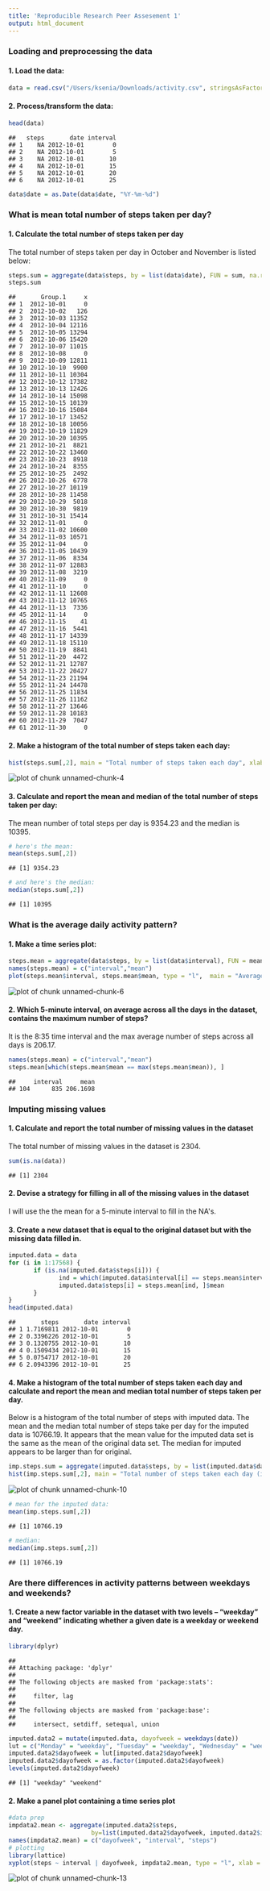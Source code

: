 ```yaml
---
title: 'Reproducible Research Peer Assesement 1'
output: html_document
---
```


### Loading and preprocessing the data
#### 1. Load the data:

```r
data = read.csv("/Users/ksenia/Downloads/activity.csv", stringsAsFactors=FALSE)
```
#### 2. Process/transform the data:

```r
head(data)
```

```
##   steps       date interval
## 1    NA 2012-10-01        0
## 2    NA 2012-10-01        5
## 3    NA 2012-10-01       10
## 4    NA 2012-10-01       15
## 5    NA 2012-10-01       20
## 6    NA 2012-10-01       25
```

```r
data$date = as.Date(data$date, "%Y-%m-%d")
```

### What is mean total number of steps taken per day?
#### 1. Calculate the total number of steps taken per day
The total number of steps taken per day in October and November is listed below:

```r
steps.sum = aggregate(data$steps, by = list(data$date), FUN = sum, na.rm = TRUE)
steps.sum 
```

```
##       Group.1     x
## 1  2012-10-01     0
## 2  2012-10-02   126
## 3  2012-10-03 11352
## 4  2012-10-04 12116
## 5  2012-10-05 13294
## 6  2012-10-06 15420
## 7  2012-10-07 11015
## 8  2012-10-08     0
## 9  2012-10-09 12811
## 10 2012-10-10  9900
## 11 2012-10-11 10304
## 12 2012-10-12 17382
## 13 2012-10-13 12426
## 14 2012-10-14 15098
## 15 2012-10-15 10139
## 16 2012-10-16 15084
## 17 2012-10-17 13452
## 18 2012-10-18 10056
## 19 2012-10-19 11829
## 20 2012-10-20 10395
## 21 2012-10-21  8821
## 22 2012-10-22 13460
## 23 2012-10-23  8918
## 24 2012-10-24  8355
## 25 2012-10-25  2492
## 26 2012-10-26  6778
## 27 2012-10-27 10119
## 28 2012-10-28 11458
## 29 2012-10-29  5018
## 30 2012-10-30  9819
## 31 2012-10-31 15414
## 32 2012-11-01     0
## 33 2012-11-02 10600
## 34 2012-11-03 10571
## 35 2012-11-04     0
## 36 2012-11-05 10439
## 37 2012-11-06  8334
## 38 2012-11-07 12883
## 39 2012-11-08  3219
## 40 2012-11-09     0
## 41 2012-11-10     0
## 42 2012-11-11 12608
## 43 2012-11-12 10765
## 44 2012-11-13  7336
## 45 2012-11-14     0
## 46 2012-11-15    41
## 47 2012-11-16  5441
## 48 2012-11-17 14339
## 49 2012-11-18 15110
## 50 2012-11-19  8841
## 51 2012-11-20  4472
## 52 2012-11-21 12787
## 53 2012-11-22 20427
## 54 2012-11-23 21194
## 55 2012-11-24 14478
## 56 2012-11-25 11834
## 57 2012-11-26 11162
## 58 2012-11-27 13646
## 59 2012-11-28 10183
## 60 2012-11-29  7047
## 61 2012-11-30     0
```
#### 2. Make a histogram of the total number of steps taken each day:

```r
hist(steps.sum[,2], main = "Total number of steps taken each day", xlab = "number of steps", breaks = 10, xlim = c(0,23000))
```

![plot of chunk unnamed-chunk-4](figure/unnamed-chunk-4-1.png) 

#### 3. Calculate and report the mean and median of the total number of steps taken per day:
The mean number of total steps per day is 9354.23 and the median is 10395.

```r
# here's the mean:
mean(steps.sum[,2])
```

```
## [1] 9354.23
```

```r
# and here's the median:
median(steps.sum[,2])
```

```
## [1] 10395
```

### What is the average daily activity pattern?
#### 1. Make a time series plot:

```r
steps.mean = aggregate(data$steps, by = list(data$interval), FUN = mean, na.rm=TRUE)
names(steps.mean) = c("interval","mean")
plot(steps.mean$interval, steps.mean$mean, type = "l",  main = "Average daily activity pattern", xlab = "5-minute interval", ylab = "mean number of steps", xlim = c(0, 2400), ylim = c(0, 200))
```

![plot of chunk unnamed-chunk-6](figure/unnamed-chunk-6-1.png) 

#### 2. Which 5-minute interval, on average across all the days in the dataset, contains the maximum number of steps?
It is the 8:35 time interval and the max average number of steps across all days is 206.17.

```r
names(steps.mean) = c("interval","mean")
steps.mean[which(steps.mean$mean == max(steps.mean$mean)), ]
```

```
##     interval     mean
## 104      835 206.1698
```

### Imputing missing values
#### 1. Calculate and report the total number of missing values in the dataset
The total number of missing values in the dataset is 2304.

```r
sum(is.na(data))
```

```
## [1] 2304
```

#### 2. Devise a strategy for filling in all of the missing values in the dataset
I will use the the mean for a 5-minute interval to fill in the NA's.

#### 3. Create a new dataset that is equal to the original dataset but with the missing data filled in.

```r
imputed.data = data 
for (i in 1:17568) {
       if (is.na(imputed.data$steps[i])) {
              ind = which(imputed.data$interval[i] == steps.mean$interval)
              imputed.data$steps[i] = steps.mean[ind, ]$mean
       }
}
head(imputed.data)
```

```
##       steps       date interval
## 1 1.7169811 2012-10-01        0
## 2 0.3396226 2012-10-01        5
## 3 0.1320755 2012-10-01       10
## 4 0.1509434 2012-10-01       15
## 5 0.0754717 2012-10-01       20
## 6 2.0943396 2012-10-01       25
```

#### 4. Make a histogram of the total number of steps taken each day and calculate and report the mean and median total number of steps taken per day.
Below is a histogram of the total number of steps with imputed data. The mean and the median total number of steps take per day for the imputed data is 10766.19. It appears that the mean value for the imputed data set is the same as the mean of the original data set. The median for imputed appears to be larger than for original. 

```r
imp.steps.sum = aggregate(imputed.data$steps, by = list(imputed.data$date), FUN = sum)
hist(imp.steps.sum[,2], main = "Total number of steps taken each day (imputed data)", xlab = "number of steps", breaks = 10, xlim = c(0,23000))
```

![plot of chunk unnamed-chunk-10](figure/unnamed-chunk-10-1.png) 

```r
# mean for the imputed data:
mean(imp.steps.sum[,2])
```

```
## [1] 10766.19
```

```r
# median:
median(imp.steps.sum[,2])
```

```
## [1] 10766.19
```

### Are there differences in activity patterns between weekdays and weekends?
#### 1. Create a new factor variable in the dataset with two levels – “weekday” and “weekend” indicating whether a given date is a weekday or weekend day.

```r
library(dplyr)
```

```
## 
## Attaching package: 'dplyr'
## 
## The following objects are masked from 'package:stats':
## 
##     filter, lag
## 
## The following objects are masked from 'package:base':
## 
##     intersect, setdiff, setequal, union
```

```r
imputed.data2 = mutate(imputed.data, dayofweek = weekdays(date))
lut = c("Monday" = "weekday", "Tuesday" = "weekday", "Wednesday" = "weekday", "Thursday" = "weekday", "Friday" = "weekday", "Saturday" = "weekend", "Sunday" = "weekend")
imputed.data2$dayofweek = lut[imputed.data2$dayofweek]
imputed.data2$dayofweek = as.factor(imputed.data2$dayofweek)
levels(imputed.data2$dayofweek)
```

```
## [1] "weekday" "weekend"
```

#### 2. Make a panel plot containing a time series plot

```r
#data prep
impdata2.mean <- aggregate(imputed.data2$steps, 
                       by=list(imputed.data2$dayofweek, imputed.data2$interval), FUN = mean)
names(impdata2.mean) = c("dayofweek", "interval", "steps")
# plotting
library(lattice)
xyplot(steps ~ interval | dayofweek, impdata2.mean, type = "l", xlab = "interval", ylab = "number of steps", layout = c(1, 2))
```

![plot of chunk unnamed-chunk-13](figure/unnamed-chunk-13-1.png) 

